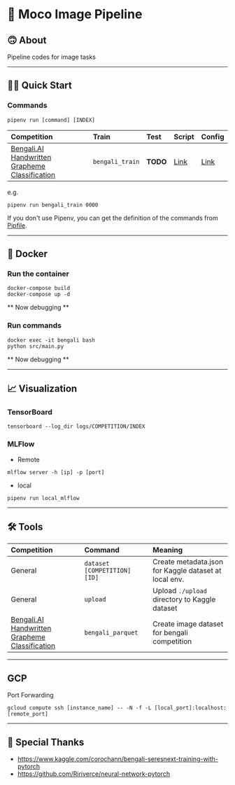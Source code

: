 # 🐅 Moco Image Pipeline
## 🙃 About
Pipeline codes for image tasks

---

## 🏃‍♂️ Quick Start

### Commands

```
pipenv run [command] [INDEX]
```

|Competition|Train|Test|Script|Config|
|:-|:-|:-|:-|:-|
|[Bengali.AI Handwritten Grapheme Classification](https://www.kaggle.com/c/bengaliai-cv19)|`bengali_train`|**TODO**|[Link](https://github.com/j20232/bengali/blob/master/pipeline/Bengali.py)|[Link](https://github.com/j20232/bengali/tree/master/config/Bengali)|

e.g.

```
pipenv run bengali_train 0000
```

If you don't use Pipenv, you can get the definition of the commands from [Pipfile](https://github.com/j20232/bengali/blob/master/Pipfile).

---

## 🐳 Docker
### Run the container

```
docker-compose build
docker-compose up -d
```
** Now debugging **

### Run commands

```
docker exec -it bengali bash
python src/main.py
```

** Now debugging **

---

## 📈 Visualization
### TensorBoard

```
tensorboard --log_dir logs/COMPETITION/INDEX
```

### MLFlow

- Remote

```
mlflow server -h [ip] -p [port]
```

- local

```
pipenv run local_mlflow
```

---

## 🛠 Tools

|Competition|Command|Meaning|
|:-|:-|:-|
|General|`dataset [COMPETITION] [ID]`|Create metadata.json for Kaggle dataset at local env.|
|General|`upload`|Upload `./upload` directory to Kaggle dataset|
|[Bengali.AI Handwritten Grapheme Classification](https://www.kaggle.com/c/bengaliai-cv19)|`bengali_parquet`|Create image dataset for bengali competition|

---

## GCP

Port Forwarding

```
gcloud compute ssh [instance_name] -- -N -f -L [local_port]:localhost:[remote_port]
```

---

## 👏 Special Thanks

- https://www.kaggle.com/corochann/bengali-seresnext-training-with-pytorch
- https://github.com/Ririverce/neural-network-pytorch
